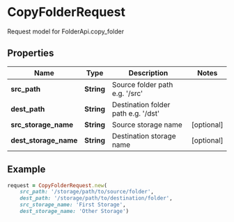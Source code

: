 # CopyFolderRequest

Request model for FolderApi.copy_folder

## Properties

Name | Type | Description | Notes
---- | ---- | ----------- | -----
**src_path** |**String** |Source folder path e.g. '/src' |
**dest_path** |**String** |Destination folder path e.g. '/dst' |
**src_storage_name** |**String** |Source storage name |[optional] 
**dest_storage_name** |**String** |Destination storage name |[optional] 

## Example
```ruby
request = CopyFolderRequest.new(
    src_path: '/storage/path/to/source/folder',
    dest_path: '/storage/path/to/destination/folder',
    src_storage_name: 'First Storage',
    dest_storage_name: 'Other Storage')
```
